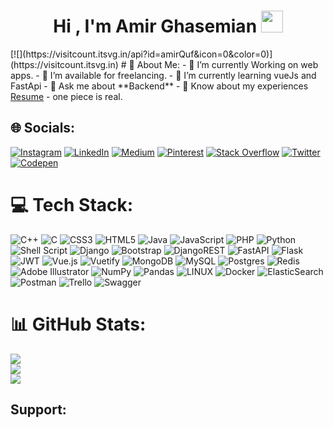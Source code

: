 <h1 align="center"><b>Hi , I'm Amir Ghasemian </b><img src="https://media.giphy.com/media/hvRJCLFzcasrR4ia7z/giphy.gif" width="35"></h1>
[![](https://visitcount.itsvg.in/api?id=amirQuf&icon=0&color=0)](https://visitcount.itsvg.in)
# 💫 About Me:
- 🌱 I’m currently Working on web apps.
- 🤝 I’m available for freelancing.
- 🌱 I’m currently learning vueJs and FastApi
- 💬 Ask me about **Backend**
- 📄 Know about my experiences <a href="https://flowcv.com/resume/iwmn7agsjr" target="blank">Resume</a>
- one piece is real.
<br/>

## 🌐 Socials:
[![Instagram](https://img.shields.io/badge/Instagram-%23E4405F.svg?logo=Instagram&logoColor=white)](https://instagram.com/callmequf) [![LinkedIn](https://img.shields.io/badge/LinkedIn-%230077B5.svg?logo=linkedin&logoColor=white)](https://linkedin.com/in/amirquf) [![Medium](https://img.shields.io/badge/Medium-12100E?logo=medium&logoColor=white)](https://medium.com/@amir.ghasemian.ag) [![Pinterest](https://img.shields.io/badge/Pinterest-%23E60023.svg?logo=Pinterest&logoColor=white)](https://pinterest.com/ghbandaj) [![Stack Overflow](https://img.shields.io/badge/-Stackoverflow-FE7A16?logo=stack-overflow&logoColor=white)](https://stackoverflow.com/users/amir_quf) [![Twitter](https://img.shields.io/badge/Twitter-%231DA1F2.svg?logo=Twitter&logoColor=white)](https://twitter.com/callmequf) [![Codepen](https://img.shields.io/badge/Codepen-000000?style=for-the-badge&logo=codepen&logoColor=white)](https://codepen.io/amirquf) 

# 💻 Tech Stack:
![C++](https://img.shields.io/badge/c++-%2300599C.svg?style=flat-square&logo=c%2B%2B&logoColor=white) ![C](https://img.shields.io/badge/c-%2300599C.svg?style=flat-square&logo=c&logoColor=white) ![CSS3](https://img.shields.io/badge/css3-%231572B6.svg?style=flat-square&logo=css3&logoColor=white) ![HTML5](https://img.shields.io/badge/html5-%23E34F26.svg?style=flat-square&logo=html5&logoColor=white) ![Java](https://img.shields.io/badge/java-%23ED8B00.svg?style=flat-square&logo=java&logoColor=white) ![JavaScript](https://img.shields.io/badge/javascript-%23323330.svg?style=flat-square&logo=javascript&logoColor=%23F7DF1E) ![PHP](https://img.shields.io/badge/php-%23777BB4.svg?style=flat-square&logo=php&logoColor=white) ![Python](https://img.shields.io/badge/python-3670A0?style=flat-square&logo=python&logoColor=ffdd54) ![Shell Script](https://img.shields.io/badge/shell_script-%23121011.svg?style=flat-square&logo=gnu-bash&logoColor=white) ![Django](https://img.shields.io/badge/django-%23092E20.svg?style=flat-square&logo=django&logoColor=white) ![Bootstrap](https://img.shields.io/badge/bootstrap-%23563D7C.svg?style=flat-square&logo=bootstrap&logoColor=white) ![DjangoREST](https://img.shields.io/badge/DJANGO-REST-ff1709?style=flat-square&logo=django&logoColor=white&color=ff1709&labelColor=gray) ![FastAPI](https://img.shields.io/badge/FastAPI-005571?style=flat-square&logo=fastapi) ![Flask](https://img.shields.io/badge/flask-%23000.svg?style=flat-square&logo=flask&logoColor=white) ![JWT](https://img.shields.io/badge/JWT-black?style=flat-square&logo=JSON%20web%20tokens) ![Vue.js](https://img.shields.io/badge/vuejs-%2335495e.svg?style=flat-square&logo=vuedotjs&logoColor=%234FC08D) ![Vuetify](https://img.shields.io/badge/Vuetify-1867C0?style=flat-square&logo=vuetify&logoColor=AEDDFF) ![MongoDB](https://img.shields.io/badge/MongoDB-%234ea94b.svg?style=flat-square&logo=mongodb&logoColor=white) ![MySQL](https://img.shields.io/badge/mysql-%2300f.svg?style=flat-square&logo=mysql&logoColor=white) ![Postgres](https://img.shields.io/badge/postgres-%23316192.svg?style=flat-square&logo=postgresql&logoColor=white) ![Redis](https://img.shields.io/badge/redis-%23DD0031.svg?style=flat-square&logo=redis&logoColor=white) ![Adobe Illustrator](https://img.shields.io/badge/adobeillustrator-%23FF9A00.svg?style=flat-square&logo=adobeillustrator&logoColor=white) ![NumPy](https://img.shields.io/badge/numpy-%23013243.svg?style=flat-square&logo=numpy&logoColor=white) ![Pandas](https://img.shields.io/badge/pandas-%23150458.svg?style=flat-square&logo=pandas&logoColor=white) ![LINUX](https://img.shields.io/badge/Linux-FCC624?style=flat-square&logo=linux&logoColor=black) ![Docker](https://img.shields.io/badge/docker-%230db7ed.svg?style=flat-square&logo=docker&logoColor=white) ![ElasticSearch](https://img.shields.io/badge/-ElasticSearch-005571?style=flat-square&logo=elasticsearch) ![Postman](https://img.shields.io/badge/Postman-FF6C37?style=flat-square&logo=postman&logoColor=white) ![Trello](https://img.shields.io/badge/Trello-%23026AA7.svg?style=flat-square&logo=Trello&logoColor=white) ![Swagger](https://img.shields.io/badge/-Swagger-%23Clojure?style=flat-square&logo=swagger&logoColor=white)
# 📊 GitHub Stats:
![](https://github-readme-stats.vercel.app/api?username=amirQuf&theme=vue&hide_border=false&include_all_commits=true&count_private=true)<br/>
![](https://github-readme-streak-stats.herokuapp.com/?user=amirQuf&theme=vue&hide_border=false)<br/>
![](https://github-readme-stats.vercel.app/api/top-langs/?username=amirQuf&theme=vue&hide_border=false&include_all_commits=true&count_private=true&layout=compact)
<!-- Proudly created with GPRM ( https://gprm.itsvg.in ) -->
## Support:
